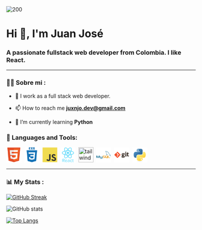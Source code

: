 <div aling="center">
    <img src="https://media.giphy.com/media/VekcnHOwOI5So/giphy.gif" alt="200">
    <h1 aling="center">Hi 👋, I'm Juan José</h1>
    <h3 aling="center">A passionate fullstack web developer from Colombia. I like React.</h3>
</div>

---

### 👨‍💻 Sobre mi :

- 📝 I work as a full stack web developer.

- 📫 How to reach me **juxnjo.dev@gmail.com**

- 🌱 I’m currently learning **Python**

<div align="left">
    <h3>🔨 Languages and Tools:</h3>
    <div>
        <img src="https://github.com/devicons/devicon/blob/master/icons/html5/html5-original.svg" title="HTML5" alt="HTML" width="40" height="40"/>&nbsp;
        <img src="https://github.com/devicons/devicon/blob/master/icons/css3/css3-plain-wordmark.svg"  title="CSS3" alt="CSS" width="40" height="40"/>&nbsp;
        <img src="https://github.com/devicons/devicon/blob/master/icons/javascript/javascript-original.svg" title="JavaScript" alt="JavaScript" width="40" height="40"/>&nbsp;
        <img src="https://github.com/devicons/devicon/blob/master/icons/react/react-original-wordmark.svg" title="React" alt="React" width="40" height="40"/>&nbsp;
        <img src="https://cdn.jsdelivr.net/gh/devicons/devicon/icons/tailwindcss/tailwindcss-plain.svg" title="tailwind" **alt="tailwind" width="40" height="40" />&nbsp;
        <img src="https://github.com/devicons/devicon/blob/master/icons/mysql/mysql-original-wordmark.svg" title="MySQL"  alt="MySQL" width="40" height="40"/>&nbsp;
        <img src="https://github.com/devicons/devicon/blob/master/icons/git/git-original-wordmark.svg" title="Git" **alt="Git" width="40" height="40"/>&nbsp;
        <img src="https://github.com/devicons/devicon/blob/master/icons/python/python-original.svg" title="python" **alt="python" width="40" height="40"/>&nbsp;
      </div>
</div>

---

### 📊 My Stats :

[![GitHub Streak](http://github-readme-streak-stats.herokuapp.com?user=Juxnjo&theme=dark&hide_border=true)](https://git.io/streak-stats)

![GitHub stats](https://github-readme-stats.vercel.app/api?username=Juxnjo&show_icons=true&theme=radical)

[![Top Langs](https://github-readme-stats.vercel.app/api/top-langs/?username=Juxnjo&theme=tokyonight)](https://github.com/anuraghazra/github-readme-stats)

